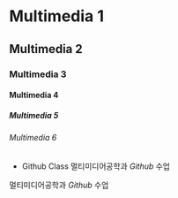 # Multimedia 1
## Multimedia 2
### Multimedia 3
#### Multimedia 4
##### Multimedia 5
###### Multimedia 6

+ Github Class
멀티미디어공학과 *Github* 수업

멀티미디어공학과 _Github_ 수업

